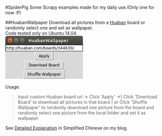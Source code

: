 #SpiderPig
Some Scrapy examples made for my daily use.(Only one for now :P)

##HuabanWallpaper
Download all pictures from a [Huaban](http://huaban.com/) board or randomly select one and set as wallpaper.<br>
Code tested only on Ubuntu 14.04.<br>
![HuabanWallpaper GUI](https://github.com/Conglang/SpiderPig/blob/master/huabanwallpaper_gui.png)

Usage:<br>
> Input custom Huaban board url
> -> Click 'Apply'
> ->| Click 'Download Board' to download all pictures in that board
>   | or Click 'Shuffle Wallpaper' to randomly download one picture from the board and randomly select one picture from the local folder and set it as wallpaper

See [Detailed Explanation](http://conglang.github.io/2015/04/18/scrapy-huaban-wallpaper/) in Simplified Chinese on my blog.
